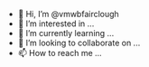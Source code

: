 - 👋 Hi, I’m @vmwbfairclough
- 👀 I’m interested in ...
- 🌱 I’m currently learning ...
- 💞️ I’m looking to collaborate on ...
- 📫 How to reach me ...

<!---
vmwbfairclough/vmwbfairclough is a ✨ special ✨ repository because its `README.md` (this file) appears on your GitHub profile.
You can click the Preview link to take a look at your changes.
--->
